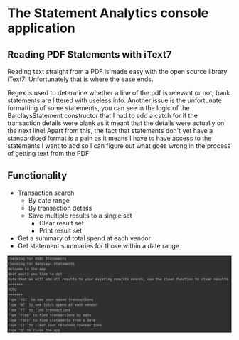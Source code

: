 ﻿# The Statement Analytics console application
## Reading PDF Statements with iText7
Reading text straight from a PDF is made easy with the open source library iText7! Unfortunately that is where the ease ends.

Regex is used to determine whether a line of the pdf is relevant or not, bank statements are littered with useless info.
Another issue is the unfortunate formatting of some statements, you can see in the logic of the BarclaysStatement constructor that I 
had to add a catch for if the transaction details were blank as it meant that the details were actually on the next line!
Apart from this, the fact that statements don't yet have a standardised format is a pain as it means I have to have access to the statements
I want to add so I can figure out what goes wrong in the process of getting text from the PDF

## Functionality
* Transaction search
    * By date range
    * By transaction details
    * Save multiple results to a single set
        * Clear result set
        * Print result set
 * Get a summary of total spend at each vendor
 * Get statement summaries for those within a date range
 
 ![Console Menu](../StatementAnalyticsDesktop.UI/images/ConsoleAppMenu.png)
